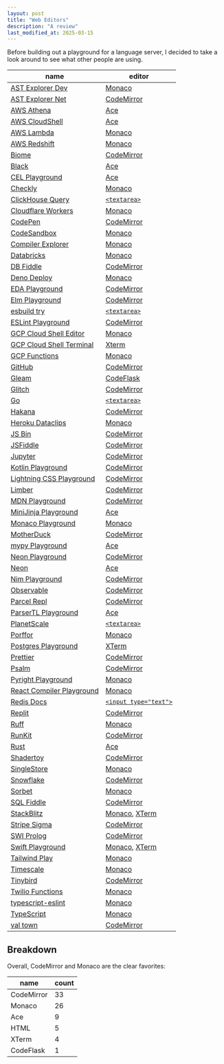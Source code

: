 ```yaml
---
layout: post
title: "Web Editors"
description: "A review"
last_modified_at: 2025-03-15
---
```


Before building out a playground for a language server, I decided to take a look around to see what other people are using.

| name                                                                              | editor                             |
| --------------------------------------------------------------------------------- | ---------------------------------- |
| [AST Explorer Dev](https://ast-explorer.dev/)                                     | [Monaco][monaco]                   |
| [AST Explorer Net](https://astexplorer.net)                                       | [CodeMirror][codemirror]           |
| [AWS Athena](http://console.aws.amazon.com/athena)                                | [Ace][ace]                         |
| [AWS CloudShell](https://console.aws.amazon.com/cloudshell/)                      | [Ace][ace]                         |
| [AWS Lambda](https://console.aws.amazon.com/lambda/)                              | [Monaco][monaco]                   |
| [AWS Redshift](https://console.aws.amazon.com/sqlworkbench/home)                  | [Monaco][monaco]                   |
| [Biome](https://biomejs.dev/playground/)                                          | [CodeMirror][codemirror]           |
| [Black](https://black.vercel.app/)                                                | [Ace][ace]                         |
| [CEL Playground](https://playcel.undistro.io)                                     | [Ace][ace]                         |
| [Checkly](https://www.checklyhq.com)                                              | [Monaco][monaco]                   |
| [ClickHouse Query](https://play.clickhouse.com/play)                              | [`<textarea>`][textarea]           |
| [Cloudflare Workers](https://cloudflare.com)                                      | [Monaco][monaco]                   |
| [CodePen](https://codepen.io)                                                     | [CodeMirror][codemirror]           |
| [CodeSandbox](https://codesandbox.io)                                             | [Monaco][monaco]                   |
| [Compiler Explorer](https://godbolt.org)                                          | [Monaco][monaco]                   |
| [Databricks](https://www.databricks.com)                                          | [Monaco][monaco]                   |
| [DB Fiddle](https://db-fiddle.com)                                                | [CodeMirror][codemirror]           |
| [Deno Deploy](https://dash.deno.com)                                              | [Monaco][monaco]                   |
| [EDA Playground](https://edaplayground.com)                                       | [CodeMirror][codemirror]           |
| [Elm Playground](https://elm-lang.org/try)                                        | [CodeMirror][codemirror]           |
| [esbuild try](esbuild.github.io/try/)                                             | [`<textarea>`][textarea]           |
| [ESLint Playground](https://eslint.org/play/)                                     | [CodeMirror][codemirror]           |
| [GCP Cloud Shell Editor](https://console.cloud.google.com/cloudshelleditor)       | [Monaco][monaco]                   |
| [GCP Cloud Shell Terminal](https://console.cloud.google.com/cloudshelleditor)     | [Xterm][xterm]                     |
| [GCP Functions](https://console.cloud.google.com/functions/)                      | [Monaco][monaco]                   |
| [GitHub](https://github.com)                                                      | [CodeMirror][codemirror]           |
| [Gleam](https://playground.gleam.run)                                             | [CodeFlask][codeflask]             |
| [Glitch](https://glitch.com/)                                                     | [CodeMirror][codemirror]           |
| [Go](https://go.dev/play/)                                                        | [`<textarea>`][textarea]           |
| [Hakana](https://hakana.dev)                                                      | [CodeMirror][codemirror]           |
| [Heroku Dataclips](https://data.heroku.com/dataclips/create)                      | [Monaco][monaco]                   |
| [JS Bin](https://jsbin.com/)                                                      | [CodeMirror][codemirror]           |
| [JSFiddle](https://jsfiddle.net)                                                  | [CodeMirror][codemirror]           |
| [Jupyter](https://jupyter.org/try-jupyter/lab/)                                   | [CodeMirror][codemirror]           |
| [Kotlin Playground](https://play.kotlinlang.org/)                                 | [CodeMirror][codemirror]           |
| [Lightning CSS Playground](https://lightningcss.dev/playground/)                  | [CodeMirror][codemirror]           |
| [Limber](https://limber.glimdown.com/)                                            | [CodeMirror][codemirror]           |
| [MDN Playground](https://developer.mozilla.org/en-US/play)                        | [CodeMirror][codemirror]           |
| [MiniJinja Playground](https://mitsuhiko.github.io/minijinja-playground/)         | [Ace][ace]                         |
| [Monaco Playground](https://microsoft.github.io/monaco-editor/playground.html)    | [Monaco][monaco]                   |
| [MotherDuck](https://motherduck.com)                                              | [CodeMirror][codemirror]           |
| [mypy Playground](https://mypy-play.net/)                                         | [Ace][ace]                         |
| [Neon Playground](https://neon.tech/demos/playground)                             | [CodeMirror][codemirror]           |
| [Neon](https://console.neon.tech/)                                                | [Ace][ace]                         |
| [Nim Playground](https://play.nim-lang.org/)                                      | [CodeMirror][codemirror]           |
| [Observable](https://observablehq.com/)                                           | [CodeMirror][codemirror]           |
| [Parcel Repl](https://repl.parceljs.org)                                          | [CodeMirror][codemirror]           |
| [ParserTL Playground](https://mingodad.github.io/parsertl-playground/playground/) | [Ace][ace]                         |
| [PlanetScale](https://app.planetscale.com)                                        | [`<textarea>`][textarea]           |
| [Porffor](https://porffor.dev)                                                    | [Monaco][monaco]                   |
| [Postgres Playground](https://www.crunchydata.com/developers/playground/)         | [XTerm][xterm]                     |
| [Prettier](https://prettier.io/playground/)                                       | [CodeMirror][codemirror]           |
| [Psalm](https://psalm.dev)                                                        | [CodeMirror][codemirror]           |
| [Pyright Playground](https://pyright-play.net/)                                   | [Monaco][monaco]                   |
| [React Compiler Playground](https://playground.react.dev/)                        | [Monaco][monaco]                   |
| [Redis Docs](https://redis.io/docs/latest/commands/hset/)                         | [`<input type="text">`][inputtext] |
| [Replit](https://replit.com/)                                                     | [CodeMirror][codemirror]           |
| [Ruff](https://play.ruff.rs)                                                      | [Monaco][monaco]                   |
| [RunKit](https://npm.runkit.com/react)                                            | [CodeMirror][codemirror]           |
| [Rust](https://play.rust-lang.org/)                                               | [Ace][ace]                         |
| [Shadertoy](https://www.shadertoy.com/view/Xds3zN)                                | [CodeMirror][codemirror]           |
| [SingleStore](https://www.singlestore.com)                                        | [Monaco][monaco]                   |
| [Snowflake](https://www.snowflake.com/)                                           | [CodeMirror][codemirror]           |
| [Sorbet](https://sorbet.run)                                                      | [Monaco][monaco]                   |
| [SQL Fiddle](https://sqlfiddle.com)                                               | [CodeMirror][codemirror]           |
| [StackBlitz](https://stackblitz.com/edit/stylex-next?file=README.md)              | [Monaco][monaco], [XTerm][xterm]   |
| [Stripe Sigma](https://dashboard.stripe.com/sigma/queries)                        | [CodeMirror][codemirror]           |
| [SWI Prolog](https://swish.swi-prolog.org)                                        | [CodeMirror][codemirror]           |
| [Swift Playground](https://swiftfiddle.com)                                       | [Monaco][monaco], [XTerm][xterm]   |
| [Tailwind Play](https://lightningcss.dev/playground/)                             | [Monaco][monaco]                   |
| [Timescale](https://console.cloud.timescale.com/dashboard/services?popsql=)       | [Monaco][monaco]                   |
| [Tinybird](https://www.tinybird.co)                                               | [CodeMirror][codemirror]           |
| [Twilio Functions](https://console.twilio.com/develop/functions)                  | [Monaco][monaco]                   |
| [typescript-eslint](https://typescript-eslint.io/play)                            | [Monaco][monaco]                   |
| [TypeScript](https://www.typescriptlang.org/play/)                                | [Monaco][monaco]                   |
| [val town](https://www.val.town)                                                  | [CodeMirror][codemirror]           |

[monaco]: https://microsoft.github.io/monaco-editor/
[codeflask]: https://www.npmjs.com/package/codeflask
[ace]: https://ace.c9.io
[codemirror]: https://codemirror.net
[xterm]: https://xtermjs.org
[textarea]: https://developer.mozilla.org/en-US/docs/Web/HTML/Element/textarea
[inputtext]: https://developer.mozilla.org/en-US/docs/Web/HTML/Element/input/text

## Breakdown

Overall, CodeMirror and Monaco are the clear favorites:

| name       | count |
| ---------- | ----- |
| CodeMirror | 33    |
| Monaco     | 26    |
| Ace        | 9     |
| HTML       | 5     |
| XTerm      | 4     |
| CodeFlask  | 1     |
